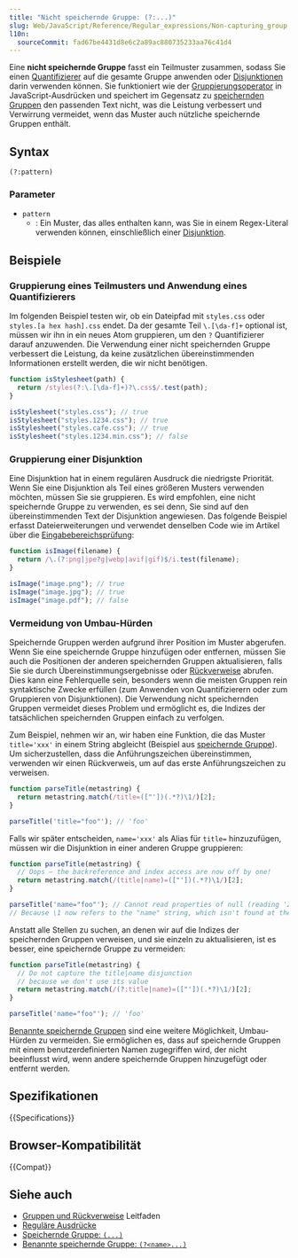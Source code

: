 ```yaml
---
title: "Nicht speichernde Gruppe: (?:...)"
slug: Web/JavaScript/Reference/Regular_expressions/Non-capturing_group
l10n:
  sourceCommit: fad67be4431d8e6c2a89ac880735233aa76c41d4
---
```


Eine **nicht speichernde Gruppe** fasst ein Teilmuster zusammen, sodass Sie einen [Quantifizierer](/de/docs/Web/JavaScript/Reference/Regular_expressions/Quantifier) auf die gesamte Gruppe anwenden oder [Disjunktionen](/de/docs/Web/JavaScript/Reference/Regular_expressions/Disjunction) darin verwenden können. Sie funktioniert wie der [Gruppierungsoperator](/de/docs/Web/JavaScript/Reference/Operators/Grouping) in JavaScript-Ausdrücken und speichert im Gegensatz zu [speichernden Gruppen](/de/docs/Web/JavaScript/Reference/Regular_expressions/Capturing_group) den passenden Text nicht, was die Leistung verbessert und Verwirrung vermeidet, wenn das Muster auch nützliche speichernde Gruppen enthält.

## Syntax

```regex
(?:pattern)
```

### Parameter

- `pattern`
  - : Ein Muster, das alles enthalten kann, was Sie in einem Regex-Literal verwenden können, einschließlich einer [Disjunktion](/de/docs/Web/JavaScript/Reference/Regular_expressions/Disjunction).

## Beispiele

### Gruppierung eines Teilmusters und Anwendung eines Quantifizierers

Im folgenden Beispiel testen wir, ob ein Dateipfad mit `styles.css` oder `styles.[a hex hash].css` endet. Da der gesamte Teil `\.[\da-f]+` optional ist, müssen wir ihn in ein neues Atom gruppieren, um den `?` Quantifizierer darauf anzuwenden. Die Verwendung einer nicht speichernden Gruppe verbessert die Leistung, da keine zusätzlichen übereinstimmenden Informationen erstellt werden, die wir nicht benötigen.

```js
function isStylesheet(path) {
  return /styles(?:\.[\da-f]+)?\.css$/.test(path);
}

isStylesheet("styles.css"); // true
isStylesheet("styles.1234.css"); // true
isStylesheet("styles.cafe.css"); // true
isStylesheet("styles.1234.min.css"); // false
```

### Gruppierung einer Disjunktion

Eine Disjunktion hat in einem regulären Ausdruck die niedrigste Priorität. Wenn Sie eine Disjunktion als Teil eines größeren Musters verwenden möchten, müssen Sie sie gruppieren. Es wird empfohlen, eine nicht speichernde Gruppe zu verwenden, es sei denn, Sie sind auf den übereinstimmenden Text der Disjunktion angewiesen. Das folgende Beispiel erfasst Dateierweiterungen und verwendet denselben Code wie im Artikel über die [Eingabebereichsprüfung](/de/docs/Web/JavaScript/Reference/Regular_expressions/Input_boundary_assertion#matching_file_extensions):

```js
function isImage(filename) {
  return /\.(?:png|jpe?g|webp|avif|gif)$/i.test(filename);
}

isImage("image.png"); // true
isImage("image.jpg"); // true
isImage("image.pdf"); // false
```

### Vermeidung von Umbau-Hürden

Speichernde Gruppen werden aufgrund ihrer Position im Muster abgerufen. Wenn Sie eine speichernde Gruppe hinzufügen oder entfernen, müssen Sie auch die Positionen der anderen speichernden Gruppen aktualisieren, falls Sie sie durch Übereinstimmungsergebnisse oder [Rückverweise](/de/docs/Web/JavaScript/Reference/Regular_expressions/Backreference) abrufen. Dies kann eine Fehlerquelle sein, besonders wenn die meisten Gruppen rein syntaktische Zwecke erfüllen (zum Anwenden von Quantifizierern oder zum Gruppieren von Disjunktionen). Die Verwendung nicht speichernden Gruppen vermeidet dieses Problem und ermöglicht es, die Indizes der tatsächlichen speichernden Gruppen einfach zu verfolgen.

Zum Beispiel, nehmen wir an, wir haben eine Funktion, die das Muster `title='xxx'` in einem String abgleicht (Beispiel aus [speichernde Gruppe](/de/docs/Web/JavaScript/Reference/Regular_expressions/Capturing_group#pairing_quotes)). Um sicherzustellen, dass die Anführungszeichen übereinstimmen, verwenden wir einen Rückverweis, um auf das erste Anführungszeichen zu verweisen.

```js
function parseTitle(metastring) {
  return metastring.match(/title=(["'])(.*?)\1/)[2];
}

parseTitle('title="foo"'); // 'foo'
```

Falls wir später entscheiden, `name='xxx'` als Alias für `title=` hinzuzufügen, müssen wir die Disjunktion in einer anderen Gruppe gruppieren:

```js example-bad
function parseTitle(metastring) {
  // Oops — the backreference and index access are now off by one!
  return metastring.match(/(title|name)=(["'])(.*?)\1/)[2];
}

parseTitle('name="foo"'); // Cannot read properties of null (reading '2')
// Because \1 now refers to the "name" string, which isn't found at the end.
```

Anstatt alle Stellen zu suchen, an denen wir auf die Indizes der speichernden Gruppen verweisen, und sie einzeln zu aktualisieren, ist es besser, eine speichernde Gruppe zu vermeiden:

```js example-good
function parseTitle(metastring) {
  // Do not capture the title|name disjunction
  // because we don't use its value
  return metastring.match(/(?:title|name)=(["'])(.*?)\1/)[2];
}

parseTitle('name="foo"'); // 'foo'
```

[Benannte speichernde Gruppen](/de/docs/Web/JavaScript/Reference/Regular_expressions/Named_capturing_group) sind eine weitere Möglichkeit, Umbau-Hürden zu vermeiden. Sie ermöglichen es, dass auf speichernde Gruppen mit einem benutzerdefinierten Namen zugegriffen wird, der nicht beeinflusst wird, wenn andere speichernde Gruppen hinzugefügt oder entfernt werden.

## Spezifikationen

{{Specifications}}

## Browser-Kompatibilität

{{Compat}}

## Siehe auch

- [Gruppen und Rückverweise](/de/docs/Web/JavaScript/Guide/Regular_expressions/Groups_and_backreferences) Leitfaden
- [Reguläre Ausdrücke](/de/docs/Web/JavaScript/Reference/Regular_expressions)
- [Speichernde Gruppe: `(...)`](/de/docs/Web/JavaScript/Reference/Regular_expressions/Capturing_group)
- [Benannte speichernde Gruppe: `(?<name>...)`](/de/docs/Web/JavaScript/Reference/Regular_expressions/Named_capturing_group)

